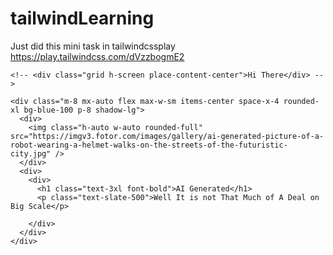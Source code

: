 # tailwindLearning

Just did this mini task in tailwindcssplay 
https://play.tailwindcss.com/dVzzbogmE2

````
<!-- <div class="grid h-screen place-content-center">Hi There</div> -->

<div class="m-8 mx-auto flex max-w-sm items-center space-x-4 rounded-xl bg-blue-100 p-8 shadow-lg">
  <div>
    <img class="h-auto w-auto rounded-full" src="https://imgv3.fotor.com/images/gallery/ai-generated-picture-of-a-robot-wearing-a-helmet-walks-on-the-streets-of-the-futuristic-city.jpg" />
  </div>
  <div>
    <div>
      <h1 class="text-3xl font-bold">AI Generated</h1>
      <p class="text-slate-500">Well It is not That Much of A Deal on Big Scale</p>
      
    </div>
  </div>
</div>

````
